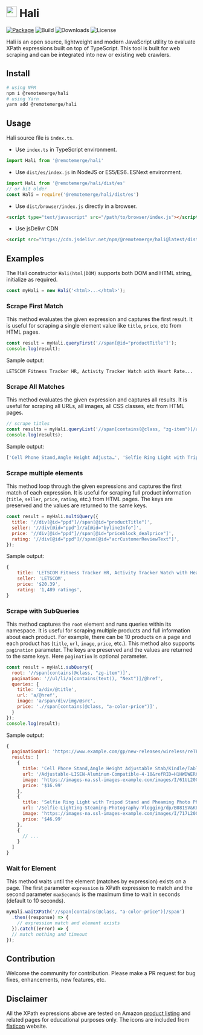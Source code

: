 # <img src="./images/logo.png" width="28" height="28"> Hali
[![Package](https://img.shields.io/npm/v/@remotemerge/hali?logo=npm)](https://www.npmjs.com/package/@remotemerge/hali)
![Build](https://img.shields.io/github/workflow/status/remotemerge/hali/Build?logo=github)
![Downloads](https://img.shields.io/npm/dt/@remotemerge/hali)
![License](https://img.shields.io/npm/l/@remotemerge/hali)

Hali is an open source, lightweight and modern JavaScript utility to evaluate XPath expressions built on top of TypeScript. This tool is built for web scraping and can be integrated into new or existing web crawlers.

## Install
```bash
# using NPM
npm i @remotemerge/hali
# using Yarn
yarn add @remotemerge/hali
```

## Usage
Hali source file is `index.ts`. 
* Use `index.ts` in TypeScript environment.
```typescript
import Hali from '@remotemerge/hali'
```

* Use `dist/es/index.js` in NodeJS or ES5/ES6..ESNext environment.
```javascript
import Hali from '@remotemerge/hali/dist/es'
// or bit older
const Hali = require('@remotemerge/hali/dist/es')
```

* Use `dist/browser/index.js` directly in a browser.
```html
<script type="text/javascript" src="/path/to/browser/index.js"></script>
```

* Use jsDelivr CDN
```html
<script src="https://cdn.jsdelivr.net/npm/@remotemerge/hali@latest/dist/browser/index.min.js"></script>
```

## Examples
The Hali constructor `Hali(html|DOM)` supports both DOM and HTML string, initialize as required.
```javascript
const myHali = new Hali('<html>...</html>');
```

### Scrape First Match
This method evaluates the given expression and captures the first result. It is useful for scraping a single element value like `title`, `price`, etc from HTML pages.
```javascript
const result = myHali.queryFirst('//span[@id="productTitle"]');
console.log(result);
```
Sample output:
```text
LETSCOM Fitness Tracker HR, Activity Tracker Watch with Heart Rate...
```

### Scrape All Matches
This method evaluates the given expression and captures all results. It is useful for scraping all URLs, all images, all CSS classes, etc from HTML pages.
```javascript
// scrape titles
const results = myHali.queryList('//span[contains(@class, "zg-item")]/a/div');
console.log(results);
```
Sample output:
```javascript
['Cell Phone Stand,Angle Height Adjusta…', 'Selfie Ring Light with Tripod…', 'HOVAMP MFi Certified Nylon…', '...']
```

### Scrape multiple elements
This method loop through the given expressions and captures the first match of each expression. It is useful for scraping full product information (`title`, `seller`, `price`, `rating`, etc.) from HTML pages. The keys are preserved and the values are returned to the same keys.
```javascript
const result = myHali.multiQuery({
  title: '//div[@id="ppd"]//span[@id="productTitle"]',
  seller: '//div[@id="ppd"]//a[@id="bylineInfo"]',
  price: '//div[@id="ppd"]//span[@id="priceblock_dealprice"]',
  rating: '//div[@id="ppd"]//span[@id="acrCustomerReviewText"]',
});
```
Sample output:
```javascript
{
    title: 'LETSCOM Fitness Tracker HR, Activity Tracker Watch with Heart Rate Monitor...',
    seller: 'LETSCOM',
    price: '$20.39',
    rating: '1,489 ratings',
}
```

### Scrape with SubQueries
This method captures the `root` element and runs queries within its namespace. It is useful for scraping multiple products and full information about each product. For example, there can be 10 products on a page and each product has (`title`, `url`, `image`, `price`, etc.). This method also supports `pagination` parameter. The keys are preserved and the values are returned to the same keys. Here `pagination` is optional parameter.
```javascript
const result = myHali.subQuery({
  root: '//span[contains(@class, "zg-item")]',
  pagination: '//ul/li/a[contains(text(), "Next")]/@href',
  queries: {
    title: 'a/div/@title',
    url: 'a/@href',
    image: 'a/span/div/img/@src',
    price: './/span[contains(@class, "a-color-price")]',
  }
});
console.log(result);
```
Sample output:
```javascript
{
  paginationUrl: 'https://www.example.com/gp/new-releases/wireless/reTF8&pg=2',
  results: [
    {
      title: 'Cell Phone Stand,Angle Height Adjustable Stab/Kindle/Tablet,4-10inch',
      url: '/Adjustable-LISEN-Aluminum-Compatible-4-10&refRID=H1HWDWERK8YCRN76ER1T',
      image: 'https://images-na.ssl-images-example.com/images/I/61UL200_SR200,200_.jpg',
      price: '$16.99'
    },
    {
      title: 'Selfie Ring Light with Tripod Stand and Pheaming Photo Photography Vlogging Video',
      url: '/Selfie-Lighting-Steaming-Photography-Vlogging/dp/B081SV&K8YCRN76ER1T',
      image: 'https://images-na.ssl-images-example.com/images/I/717L200_SR200,200_.jpg',
      price: '$46.99'
    },
    {
      // ...
    }
  ]
}
```

### Wait for Element
This method waits until the element (matches by expression) exists on a page. The first parameter `expression` is XPath expression to match and the second parameter `maxSeconds` is the maximum time to wait in seconds (default to 10 seconds).
```javascript
myHali.waitXPath('//span[contains(@class, "a-color-price")]/span')
  .then((response) => {
    // expression match and element exists
  }).catch((error) => {
  // match nothing and timeout
});
```

## Contribution
Welcome the community for contribution. Please make a PR request for bug fixes, enhancements, new features, etc.

## Disclaimer
All the XPath expressions above are tested on Amazon [product listing] and related pages for educational purposes only. The icons are included from [flaticon] website.

[product listing]: https://www.amazon.com/gp/new-releases/wireless
[flaticon]: https://www.flaticon.com